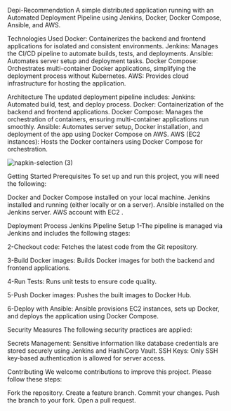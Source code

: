 Depi-Recommendation 
A simple distributed application running with an Automated Deployment Pipeline using Jenkins, Docker, Docker Compose, Ansible, and AWS.

Technologies Used
Docker: Containerizes the backend and frontend applications for isolated and consistent environments.
Jenkins: Manages the CI/CD pipeline to automate builds, tests, and deployments.
Ansible: Automates server setup and deployment tasks.
Docker Compose: Orchestrates multi-container Docker applications, simplifying the deployment process without Kubernetes.
AWS: Provides cloud infrastructure for hosting the application.


Architecture
The updated deployment pipeline includes:
Jenkins: Automated build, test, and deploy process.
Docker: Containerization of the backend and frontend applications.
Docker Compose: Manages the orchestration of containers, ensuring multi-container applications run smoothly.
Ansible: Automates server setup, Docker installation, and deployment of the app using Docker Compose on AWS.
AWS (EC2 instances): Hosts the Docker containers using Docker Compose for orchestration.

![napkin-selection (3)](https://github.com/user-attachments/assets/bfd1ccf0-025f-4bf4-b3a9-55538369e762)

Getting Started
Prerequisites
To set up and run this project, you will need the following:

Docker and Docker Compose installed on your local machine.
Jenkins installed and running (either locally or on a server).
Ansible installed on the Jenkins server.
AWS account with EC2 .

Deployment Process
Jenkins Pipeline Setup
1-The pipeline is managed via Jenkins and includes the following stages:

2-Checkout code: Fetches the latest code from the Git repository.

3-Build Docker images: Builds Docker images for both the backend and frontend applications.

4-Run Tests: Runs unit tests to ensure code quality.

5-Push Docker images: Pushes the built images to Docker Hub.

6-Deploy with Ansible: Ansible provisions EC2 instances, sets up Docker, and deploys the application using Docker Compose.


Security Measures
The following security practices are applied:

Secrets Management: Sensitive information like database credentials are stored securely using Jenkins and HashiCorp Vault.
SSH Keys: Only SSH key-based authentication is allowed for server access.

Contributing
We welcome contributions to improve this project. Please follow these steps:

Fork the repository.
Create a feature branch.
Commit your changes.
Push the branch to your fork.
Open a pull request.

